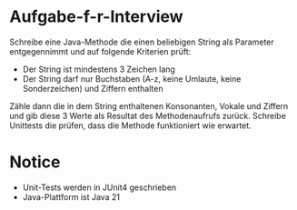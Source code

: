 # Aufgabe-f-r-Interview

Schreibe eine Java-Methode die einen beliebigen String als
Parameter entgegennimmt und auf folgende Kriterien prüft:
- Der String ist mindestens 3 Zeichen lang
- Der String darf nur Buchstaben (A-z, keine Umlaute, keine Sonderzeichen) 
und Ziffern enthalten

Zähle dann die in dem String enthaltenen Konsonanten, Vokale und Ziffern 
und gib diese 3 Werte als Resultat des Methodenaufrufs zurück.
Schreibe Unittests die prüfen, dass die Methode funktioniert wie erwartet.

# Notice

- Unit-Tests werden in JUnit4 geschrieben
- Java-Plattform ist Java 21